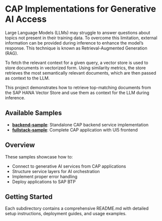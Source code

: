 # CAP Implementations for Generative AI Access

Large Language Models (LLMs) may struggle to answer questions about topics not present in their training data. To overcome this limitation, external information can be provided during inference to enhance the model’s response. This technique is known as Retrieval-Augmented Generation (RAG).

To fetch the relevant context for a given query, a vector store is used to store documents in vectorized form. Using similarity metrics, the store retrieves the most semantically relevant documents, which are then passed as context to the LLM.

This project demonstrates how to retrieve top-matching documents from the SAP HANA Vector Store and use them as context for the LLM during inference.

## Available Samples

- **[backend-sample](./backend-sample)**: Standalone CAP backend service implementation
- **[fullstack-sample](./fullstack-sample)**: Complete CAP application with UI5 frontend

## Overview

These samples showcase how to:

- Connect to generative AI services from CAP applications
- Structure service layers for AI orchestration
- Implement proper error handling
- Deploy applications to SAP BTP

## Getting Started

Each subdirectory contains a comprehensive README.md with detailed setup instructions, deployment guides, and usage examples.
